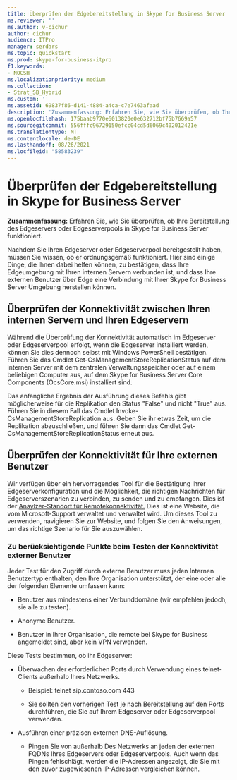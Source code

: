 ```yaml
---
title: Überprüfen der Edgebereitstellung in Skype for Business Server
ms.reviewer: ''
ms.author: v-cichur
author: cichur
audience: ITPro
manager: serdars
ms.topic: quickstart
ms.prod: skype-for-business-itpro
f1.keywords:
- NOCSH
ms.localizationpriority: medium
ms.collection:
- Strat_SB_Hybrid
ms.custom: ''
ms.assetid: 69837f86-d141-4884-a4ca-c7e7463afaad
description: 'Zusammenfassung: Erfahren Sie, wie Sie überprüfen, ob Ihre Bereitstellung des Edgeservers oder Edgeserverpools in Skype for Business Server funktioniert.'
ms.openlocfilehash: 175baab9770e6013820e0e632712bf75b7669a57
ms.sourcegitcommit: 556fffc96729150efcc04cd5d6069c402012421e
ms.translationtype: MT
ms.contentlocale: de-DE
ms.lasthandoff: 08/26/2021
ms.locfileid: "58583239"
---
```

# <a name="validate-your-edge-deployment-in-skype-for-business-server"></a>Überprüfen der Edgebereitstellung in Skype for Business Server
 
**Zusammenfassung:** Erfahren Sie, wie Sie überprüfen, ob Ihre Bereitstellung des Edgeservers oder Edgeserverpools in Skype for Business Server funktioniert.
  
Nachdem Sie Ihren Edgeserver oder Edgeserverpool bereitgestellt haben, müssen Sie wissen, ob er ordnungsgemäß funktioniert. Hier sind einige Dinge, die Ihnen dabei helfen können, zu bestätigen, dass Ihre Edgeumgebung mit Ihren internen Servern verbunden ist, und dass Ihre externen Benutzer über Edge eine Verbindung mit Ihrer Skype for Business Server Umgebung herstellen können.
  
## <a name="verify-connectivity-between-your-internal-servers-and-your-edge-servers"></a>Überprüfen der Konnektivität zwischen Ihren internen Servern und Ihren Edgeservern

Während die Überprüfung der Konnektivität automatisch im Edgeserver oder Edgeserverpool erfolgt, wenn die Edgeserver installiert werden, können Sie dies dennoch selbst mit Windows PowerShell bestätigen. Führen Sie das Cmdlet Get-CsManagementStoreReplicationStatus auf dem internen Server mit dem zentralen Verwaltungsspeicher oder auf einem beliebigen Computer aus, auf dem Skype for Business Server Core Components (OcsCore.msi) installiert sind.
  
Das anfängliche Ergebnis der Ausführung dieses Befehls gibt möglicherweise für die Replikation den Status "False" und nicht "True" aus. Führen Sie in diesem Fall das Cmdlet Invoke-CsManagementStoreReplication aus. Geben Sie ihr etwas Zeit, um die Replikation abzuschließen, und führen Sie dann das Cmdlet Get-CsManagementStoreReplicationStatus erneut aus.
  
## <a name="verify-connectivity-for-your-external-users"></a>Überprüfen der Konnektivität für Ihre externen Benutzer

Wir verfügen über ein hervorragendes Tool für die Bestätigung Ihrer Edgeserverkonfiguration und die Möglichkeit, die richtigen Nachrichten für Edgeserverszenarien zu verbinden, zu senden und zu empfangen. Dies ist der [Anaylzer-Standort für Remotekonnektivität.](https://testconnectivity.microsoft.com/) Dies ist eine Website, die vom Microsoft-Support verwaltet und verwaltet wird. Um dieses Tool zu verwenden, navigieren Sie zur Website, und folgen Sie den Anweisungen, um das richtige Szenario für Sie auszuwählen.
  
### <a name="things-to-consider-when-testing-external-user-connectivity"></a>Zu berücksichtigende Punkte beim Testen der Konnektivität externer Benutzer

Jeder Test für den Zugriff durch externe Benutzer muss jeden Internen Benutzertyp enthalten, den Ihre Organisation unterstützt, der eine oder alle der folgenden Elemente umfassen kann:
  
- Benutzer aus mindestens einer Verbunddomäne (wir empfehlen jedoch, sie alle zu testen).
    
- Anonyme Benutzer.
    
- Benutzer in Ihrer Organisation, die remote bei Skype for Business angemeldet sind, aber kein VPN verwenden.
    
Diese Tests bestimmen, ob ihr Edgeserver:
  
- Überwachen der erforderlichen Ports durch Verwendung eines telnet-Clients außerhalb Ihres Netzwerks.
    
  - Beispiel: telnet sip.contoso.com 443
    
  - Sie sollten den vorherigen Test je nach Bereitstellung auf den Ports durchführen, die Sie auf Ihrem Edgeserver oder Edgeserverpool verwenden.
    
- Ausführen einer präzisen externen DNS-Auflösung.
    
  - Pingen Sie von außerhalb Des Netzwerks an jeden der externen FQDNs Ihres Edgeservers oder Edgeserverpools. Auch wenn das Pingen fehlschlägt, werden die IP-Adressen angezeigt, die Sie mit den zuvor zugewiesenen IP-Adressen vergleichen können.
    

